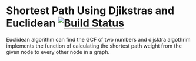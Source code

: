 # Shortest Path Using Djikstras and Euclidean [![Build Status](https://travis-ci.org/menon1234/RLab03.svg?branch=master)](https://travis-ci.org/menon1234/RLab03)
Euclidean algorithm can find the GCF of two numbers and dijsktra algothrim implements the function of calculating the shortest path weight from the given node to every other node in a graph.
